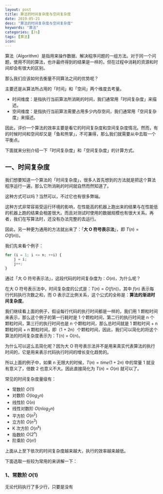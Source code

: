 ```yaml
---
layout: post
title: 算法的时间复杂度与空间复杂度
date: 2019-05-21
desc: "算法的时间复杂度与空间复杂度"
keywords: "算法"
categories: [Js]
tags: [算法]
icon:
---
```


算法（Algorithm）是指用来操作数据、解决程序问题的一组方法。对于同一个问题，使用不同的算法，也许最终得到的结果是一样的，但在过程中消耗的资源和时间却会有很大的区别。

那么我们应该如何去衡量不同算法之间的优势呢？

主要还是从算法所占用的「时间」和「空间」两个维度去考量。

- 时间维度：是指执行当前算法所消耗的时间，我们通常用「时间复杂度」来描述。
- 空间维度：是指执行当前算法需要占用多少内存空间，我们通常用「空间复杂度」来描述。

因此，评价一个算法的效率主要是看它的时间复杂度和空间复杂度情况。然而，有的时候时间和空间却又是「鱼和熊掌」，不可兼得，那么我们就需要从中去取一个平衡点。

下面就来分别介绍一下「时间复杂度」和「空间复杂度」的计算方式。

## 一、时间复杂度

我们想要知道一个算法的「时间复杂度」，很多人首先想到的方法就是把这个算法程序运行一遍，那么它所消耗的时间就自然而然知道了。

这种方式可以吗？当然可以，不过它也有很多弊端。

这种方式非常容易受运行环境的影响，在性能高的机器上跑出来的结果与在性能低的机器上跑的结果会相差很大。而且对测试时使用的数据规模也有很大关系。再者，我们在写算法时，还没有办法完整的去运行。

因此，另一种更为通用的方法就出来了：「**大 O 符号表示法**」，即 $T(n) = O(f(n))$。

我们先来看个例子：

~~~javascript
for (i = 1; i <= n; ++i) {
    j = i;
    j++;
}
~~~

通过「大 O 符号表示法」，这段代码的时间复杂度为：$O(n)$，为什么呢？

在大 O 符号表示法中，时间复杂度的公式是：$T(n) = O(f(n))$，其中 $f(n)$ 表示每行代码执行次数之和，而 O 表示正比例关系，这个公式的全称是：**算法的渐进时间复杂度**。

我们继续看上面的例子，假设每行代码的执行时间都是一样的，我们用 1 颗粒时间来表示，那么这个例子的第一行耗时是 1 个颗粒时间，第二行的执行时间是 n 个颗粒时间，第三行的执行时间也是 n 个颗粒时间，那么总时间就是 1 颗粒时间 + n 颗粒时间 + n 颗粒时间，即（1 + 2n）个颗粒时间，因此，我们可以简化的将这个算法的时间复杂度表示为：T(n) = O(n)。

为什么可以这么去简化呢？因为大 O 符号表示法并不是用来真实代表算法的执行时间的，它是用来表示代码执行时间的增长变化趋势的。

所以上面的例子中，如果 n 无限大的时候，$T(n) = time(1 + 2n)$ 中的常量 1 就没有意义了，倍数 2 也意义不大。因此直接简化为 $T(n) = O(n)$ 就可以了。

常见的时间复杂度量级有：

- 常数阶 $O(1)$
- 对数阶 $O(log_2n)$
- 线性阶 O($n$)
- 线性对数阶 $O(nlog_2n)$
- 平方阶 $O(n^2)$
- 立方阶 $O(n^3)$
- K 次方阶 $O(n^k)$
- 指数阶 $O(2^n)$
- 阶乘阶 $O(n!)$

上面从上至下依次的时间复杂度越来越大，执行的效率越来越低。

下面选取一些较为常用的来讲解一下：

### 1、常数阶 $O(1)$

无论代码执行了多少行，只要是没有

